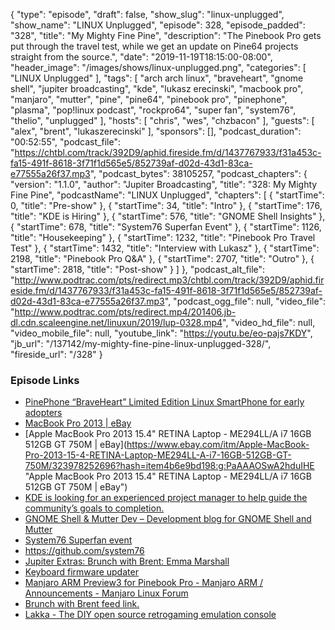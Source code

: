 {
  "type": "episode",
  "draft": false,
  "show_slug": "linux-unplugged",
  "show_name": "LINUX Unplugged",
  "episode": 328,
  "episode_padded": "328",
  "title": "My Mighty Fine Pine",
  "description": "The Pinebook Pro gets put through the travel test, while we get an update on Pine64 projects straight from the source.",
  "date": "2019-11-19T18:15:00-08:00",
  "header_image": "/images/shows/linux-unplugged.png",
  "categories": [
    "LINUX Unplugged"
  ],
  "tags": [
    "arch arch linux",
    "braveheart",
    "gnome shell",
    "jupiter broadcasting",
    "kde",
    "lukasz erecinski",
    "macbook pro",
    "manjaro",
    "mutter",
    "pine",
    "pine64",
    "pinebook pro",
    "pinephone",
    "plasma",
    "pop!linux podcast",
    "rockpro64",
    "super fan",
    "system76",
    "thelio",
    "unplugged"
  ],
  "hosts": [
    "chris",
    "wes",
    "chzbacon"
  ],
  "guests": [
    "alex",
    "brent",
    "lukaszerecinski"
  ],
  "sponsors": [],
  "podcast_duration": "00:52:55",
  "podcast_file": "https://chtbl.com/track/392D9/aphid.fireside.fm/d/1437767933/f31a453c-fa15-491f-8618-3f71f1d565e5/852739af-d02d-43d1-83ca-e77555a26f37.mp3",
  "podcast_bytes": 38105257,
  "podcast_chapters": {
    "version": "1.1.0",
    "author": "Jupiter Broadcasting",
    "title": "328: My Mighty Fine Pine",
    "podcastName": "LINUX Unplugged",
    "chapters": [
      {
        "startTime": 0,
        "title": "Pre-show"
      },
      {
        "startTime": 34,
        "title": "Intro"
      },
      {
        "startTime": 176,
        "title": "KDE is Hiring"
      },
      {
        "startTime": 576,
        "title": "GNOME Shell Insights"
      },
      {
        "startTime": 678,
        "title": "System76 Superfan Event"
      },
      {
        "startTime": 1126,
        "title": "Housekeeping"
      },
      {
        "startTime": 1232,
        "title": "Pinebook Pro Travel Test"
      },
      {
        "startTime": 1432,
        "title": "Interview with Lukasz"
      },
      {
        "startTime": 2198,
        "title": "Pinebook Pro Q&A"
      },
      {
        "startTime": 2707,
        "title": "Outro"
      },
      {
        "startTime": 2818,
        "title": "Post-show"
      }
    ]
  },
  "podcast_alt_file": "http://www.podtrac.com/pts/redirect.mp3/chtbl.com/track/392D9/aphid.fireside.fm/d/1437767933/f31a453c-fa15-491f-8618-3f71f1d565e5/852739af-d02d-43d1-83ca-e77555a26f37.mp3",
  "podcast_ogg_file": null,
  "video_file": "http://www.podtrac.com/pts/redirect.mp4/201406.jb-dl.cdn.scaleengine.net/linuxun/2019/lup-0328.mp4",
  "video_hd_file": null,
  "video_mobile_file": null,
  "youtube_link": "https://youtu.be/eo-pajs7KDY",
  "jb_url": "/137142/my-mighty-fine-pine-linux-unplugged-328/",
  "fireside_url": "/328"
}


### Episode Links

  * [PinePhone “BraveHeart” Limited Edition Linux SmartPhone for early adopters](https://store.pine64.org/?product=pinephone-braveheart-limited-edition-linux-smartphone-for-early-adaptor "PinePhone “BraveHeart” Limited Edition Linux SmartPhone for early adopters")
  * [MacBook Pro 2013 | eBay](https://www.ebay.com/sch/i.html?_from=R40&_trksid=p2380057.m570.l1313.TR12.TRC2.A0.H0.XMacBook+Pro+2013.TRS0&_nkw=MacBook+Pro+2013&_sacat=0 "MacBook Pro 2013 | eBay")
  * [Apple MacBook Pro 2013 15.4" RETINA Laptop - ME294LL/A i7 16GB 512GB GT 750M | eBay](https://www.ebay.com/itm/Apple-MacBook-Pro-2013-15-4-RETINA-Laptop-ME294LL-A-i7-16GB-512GB-GT-750M/323978252696?hash=item4b6e9bd198:g:PaAAAOSwA2hduIHE "Apple MacBook Pro 2013 15.4" RETINA Laptop - ME294LL/A i7 16GB 512GB GT 750M | eBay")
  * [KDE is looking for an experienced project manager to help guide the community’s goals to completion.](https://ev.kde.org/resources/projectcoordinator-callforproposals.pdf "KDE is looking for an experienced project manager to help guide the community’s goals to completion.")
  * [GNOME Shell & Mutter Dev – Development blog for GNOME Shell and Mutter](https://blogs.gnome.org/shell-dev/ "GNOME Shell & Mutter Dev – Development blog for GNOME Shell and Mutter")
  * [System76 Superfan event](https://system76.com/superfan/3 "System76 Superfan event")
  * <https://github.com/system76>
  * [Jupiter Extras: Brunch with Brent: Emma Marshall](https://extras.show/33 "Jupiter Extras: Brunch with Brent: Emma Marshall")
  * [Keyboard firmware updater](https://github.com/ayufan-rock64/pinebook-pro-keyboard-updater "Keyboard firmware updater")
  * [Manjaro ARM Preview3 for Pinebook Pro - Manjaro ARM / Announcements - Manjaro Linux Forum](https://forum.manjaro.org/t/manjaro-arm-preview3-for-pinebook-pro/111488 "Manjaro ARM Preview3 for Pinebook Pro - Manjaro ARM / Announcements - Manjaro Linux Forum")
  * [Brunch with Brent feed link.](https://extras.show/tags/brunch%20with%20brent "Brunch with Brent feed link.")
  * [Lakka - The DIY open source retrogaming emulation console ](https://www.lakka.tv/ "Lakka - The DIY open source retrogaming emulation console
")


